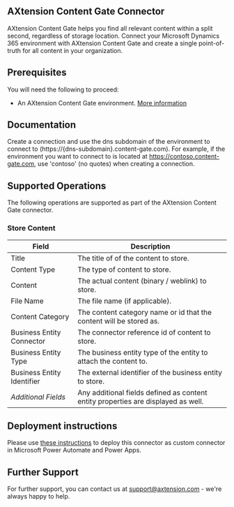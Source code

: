 ## AXtension Content Gate Connector
AXtension Content Gate helps you find all relevant content within a split second, regardless of storage location. Connect your Microsoft Dynamics 365 environment with AXtension Content Gate and create a single point-of-truth for all content in your organization.

## Prerequisites
You will need the following to proceed:
* An AXtension Content Gate environment. [More information](https://www.axtension.com/solutions/content-gate/)

## Documentation
Create a connection and use the dns subdomain of the environment to connect to (https://{dns-subdomain}.content-gate.com). For example, if the environment you want to connect to is located at https://contoso.content-gate.com, use 'contoso' (no quotes) when creating a connection.

## Supported Operations
The following operations are supported as part of the AXtension Content Gate connector.

### Store Content

| Field                      | Description |
|----------------------------|-------------|
| Title                      | The title of of the content to store. |
| Content Type               | The type of content to store. |
| Content                    | The actual content (binary / weblink) to store.  |
| File Name                  | The file name (if applicable). |
| Content Category           | The content category name or id that the content will be stored as. |
| Business Entity Connector  | The connector reference id of content to store. |
| Business Entity Type       | The business entity type of the entity to attach the content to. |
| Business Entity Identifier | The external identifier of the business entity to store. |
| _Additional Fields_        | Any additional fields defined as content entity properties are displayed as well. |

## Deployment instructions
Please use [these instructions](https://docs.microsoft.com/en-us/connectors/custom-connectors/paconn-cli) to deploy this connector as custom connector in Microsoft Power Automate and Power Apps.

## Further Support
For further support, you can contact us at support@axtension.com - we're always happy to help.
